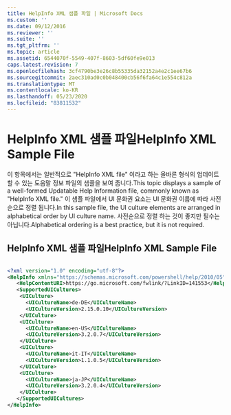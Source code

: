 ```yaml
---
title: HelpInfo XML 샘플 파일 | Microsoft Docs
ms.custom: ''
ms.date: 09/12/2016
ms.reviewer: ''
ms.suite: ''
ms.tgt_pltfrm: ''
ms.topic: article
ms.assetid: 6544070f-5549-407f-8603-5df60fe9e013
caps.latest.revision: 7
ms.openlocfilehash: 3cf4790be3e26c8b55335da32152a4e2c1ee67b6
ms.sourcegitcommit: 2aec310ad0c0b048400cb56f6fa64c1e554c812a
ms.translationtype: MT
ms.contentlocale: ko-KR
ms.lasthandoff: 05/23/2020
ms.locfileid: "83811532"
---
```

# <a name="helpinfo-xml-sample-file"></a><span data-ttu-id="de4a4-102">HelpInfo XML 샘플 파일</span><span class="sxs-lookup"><span data-stu-id="de4a4-102">HelpInfo XML Sample File</span></span>

<span data-ttu-id="de4a4-103">이 항목에서는 일반적으로 "HelpInfo XML file" 이라고 하는 올바른 형식의 업데이트할 수 있는 도움말 정보 파일의 샘플을 보여 줍니다.</span><span class="sxs-lookup"><span data-stu-id="de4a4-103">This topic displays a sample of a well-formed Updatable Help Information file, commonly known as "HelpInfo XML file."</span></span> <span data-ttu-id="de4a4-104">이 샘플 파일에서 UI 문화권 요소는 UI 문화권 이름에 따라 사전순으로 정렬 됩니다.</span><span class="sxs-lookup"><span data-stu-id="de4a4-104">In this sample file, the UI culture elements are arranged in alphabetical order by UI culture name.</span></span> <span data-ttu-id="de4a4-105">사전순으로 정렬 하는 것이 좋지만 필수는 아닙니다.</span><span class="sxs-lookup"><span data-stu-id="de4a4-105">Alphabetical ordering is a best practice, but it is not required.</span></span>

## <a name="helpinfo-xml-sample-file"></a><span data-ttu-id="de4a4-106">HelpInfo XML 샘플 파일</span><span class="sxs-lookup"><span data-stu-id="de4a4-106">HelpInfo XML Sample File</span></span>

```xml

<?xml version="1.0" encoding="utf-8"?>
<HelpInfo xmlns="https://schemas.microsoft.com/powershell/help/2010/05">
   <HelpContentURI>https://go.microsoft.com/fwlink/?LinkID=141553</HelpContentURI>
   <SupportedUICultures>
    <UICulture>
      <UICultureName>de-DE</UICultureName>
      <UICultureVersion>2.15.0.10</UICultureVersion>
    </UICulture>
    <UICulture>
      <UICultureName>en-US</UICultureName>
      <UICultureVersion>3.2.0.7</UICultureVersion>
    </UICulture>
    <UICulture>
      <UICultureName>it-IT</UICultureName>
      <UICultureVersion>1.1.0.5</UICultureVersion>
    </UICulture>
    <UICulture>
      <UICultureName>ja-JP</UICultureName>
      <UICultureVersion>3.2.0.4</UICultureVersion>
    </UICulture>
   </SupportedUICultures>
</HelpInfo>

```
